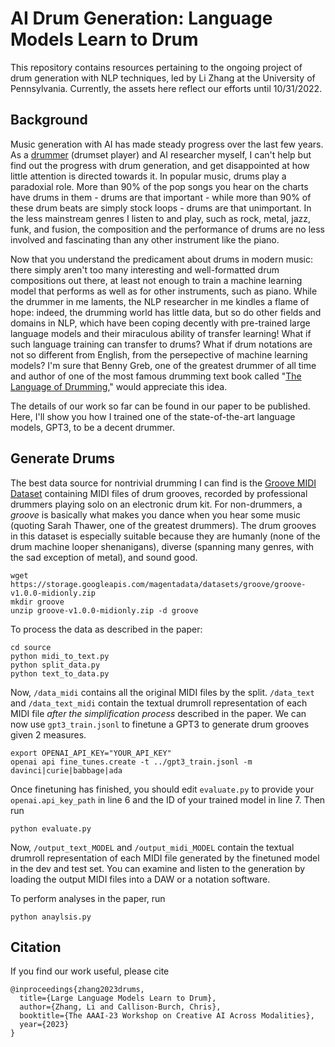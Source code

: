 # AI Drum Generation: Language Models Learn to Drum

This repository contains resources pertaining to the ongoing project of drum generation with NLP techniques, led by Li Zhang at the University of Pennsylvania. Currently, the assets here reflect our efforts until 10/31/2022.

## Background
Music generation with AI has made steady progress over the last few years. As a [drummer](https://space.bilibili.com/483770554) (drumset player) and AI researcher myself, I can't help but find out the progress with drum generation, and get disappointed at how little attention is directed towards it. In popular music, drums play a paradoxial role. More than 90% of the pop songs you hear on the charts have drums in them - drums are that important - while more than 90% of these drum beats are simply stock loops - drums are that unimportant. In the less mainstream genres I listen to and play, such as rock, metal, jazz, funk, and fusion, the composition and the performance of drums are no less involved and fascinating than any other instrument like the piano. 

Now that you understand the predicament about drums in modern music: there simply aren't too many interesting and well-formatted drum compositions out there, at least not enough to train a machine learning model that performs as well as for other instruments, such as piano. While the drummer in me laments, the NLP researcher in me kindles a flame of hope: indeed, the drumming world has little data, but so do other fields and domains in NLP, which have been coping decently with pre-trained large language models and their miraculous ability of transfer learning! What if such language training can transfer to drums? What if drum notations are not so different from English, from the persepective of machine learning models? I'm sure that Benny Greb, one of the greatest drummer of all time and author of one of the most famous drumming text book called "[The Language of Drumming](https://hudsonmusic.com/product/the-language-of-drumming-book-video/)," would appreciate this idea. 

The details of our work so far can be found in our paper to be published. Here, I'll show you how I trained one of the state-of-the-art language models, GPT3, to be a decent drummer. 

## Generate Drums
The best data source for nontrivial drumming I can find is the [Groove MIDI Dataset](https://magenta.tensorflow.org/datasets/groove) containing MIDI files of drum grooves, recorded by professional drummers playing solo on an electronic drum kit. For non-drummers, a _groove_ is basically what makes you dance when you hear some music (quoting Sarah Thawer, one of the greatest drummers). The drum grooves in this dataset is especially suitable because they are humanly (none of the drum machine looper shenanigans), diverse (spanning many genres, with the sad exception of metal), and sound good. 

```
wget https://storage.googleapis.com/magentadata/datasets/groove/groove-v1.0.0-midionly.zip
mkdir groove
unzip groove-v1.0.0-midionly.zip -d groove
```

To process the data as described in the paper:
```
cd source
python midi_to_text.py
python split_data.py
python text_to_data.py
```
Now, `/data_midi` contains all the original MIDI files by the split. `/data_text` and `/data_text_midi` contain the textual drumroll representation of each MIDI file *after the simplification process* described in the paper. We can now use `gpt3_train.jsonl` to finetune a GPT3 to generate drum grooves given 2 measures. 
```
export OPENAI_API_KEY="YOUR_API_KEY"
openai api fine_tunes.create -t ../gpt3_train.jsonl -m davinci|curie|babbage|ada
```
Once finetuning has finished, you should edit `evaluate.py` to provide your `openai.api_key_path` in line 6 and the ID of your trained model in line 7. Then run
```
python evaluate.py
```
Now, `/output_text_MODEL` and `/output_midi_MODEL` contain the textual drumroll representation of each MIDI file generated by the finetuned model in the dev and test set. You can examine and listen to the generation by loading the output MIDI files into a DAW or a notation software.

To perform analyses in the paper, run
```
python anaylsis.py
```

## Citation
If you find our work useful, please cite
```
@inproceedings{zhang2023drums,
  title={Large Language Models Learn to Drum},
  author={Zhang, Li and Callison-Burch, Chris},
  booktitle={The AAAI-23 Workshop on Creative AI Across Modalities},
  year={2023}
}
```